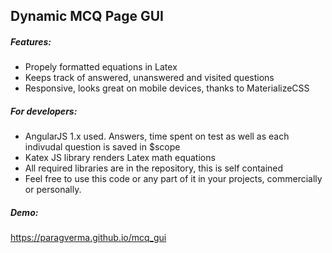 ## Dynamic MCQ Page GUI
##### Features:
- Propely formatted equations in Latex
- Keeps track of answered, unanswered and visited questions
- Responsive, looks great on mobile devices, thanks to MaterializeCSS

##### For developers:
- AngularJS 1.x used. Answers, time spent on test as well as each indivudal question is saved in $scope
- Katex JS library renders Latex math equations
- All required libraries are in the repository, this is self contained
- Feel free to use this code or any part of it in your projects, commercially or personally.

##### Demo:
https://paragverma.github.io/mcq_gui
